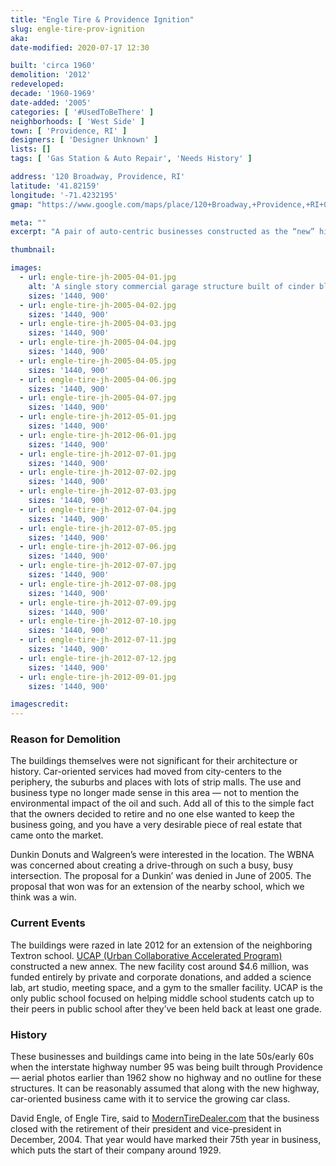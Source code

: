 ```yaml
---
title: "Engle Tire & Providence Ignition"
slug: engle-tire-prov-ignition
aka: 
date-modified: 2020-07-17 12:30

built: 'circa 1960'
demolition: '2012'
redeveloped: 
decade: '1960-1969'
date-added: '2005'
categories: [ '#UsedToBeThere' ]
neighborhoods: [ 'West Side' ]
town: [ 'Providence, RI' ]
designers: [ 'Designer Unknown' ]
lists: []
tags: [ 'Gas Station & Auto Repair', 'Needs History' ]

address: '120 Broadway, Providence, RI'
latitude: '41.82159'
longitude: '-71.4232195'
gmap: "https://www.google.com/maps/place/120+Broadway,+Providence,+RI+02903/@41.82159,-71.4232195,17z/data=!3m1!4b1!4m5!3m4!1s0x89e4450cd7d5f87f:0x4f93dc080d79124c!8m2!3d41.82159!4d-71.4210308"

meta: ""
excerpt: "A pair of auto-centric businesses constructed as the “new” highway was carved through Providence in the 50s/60s."

thumbnail: 

images:
  - url: engle-tire-jh-2005-04-01.jpg
    alt: 'A single story commercial garage structure built of cinder block and yellow brick. The Broadway facing façade was a plate glass and green enamel panel storefront. Much of the Service Road facing side was also garage door bays. The Providence Ignition building was faced with light blue enamel panels and had three garage doors as well as a commercial steel door frame customer entrance. Both buildings had large plastic letters across the top of the Broadway side.'
    sizes: '1440, 900'
  - url: engle-tire-jh-2005-04-02.jpg
    sizes: '1440, 900'
  - url: engle-tire-jh-2005-04-03.jpg
    sizes: '1440, 900'
  - url: engle-tire-jh-2005-04-04.jpg
    sizes: '1440, 900'
  - url: engle-tire-jh-2005-04-05.jpg
    sizes: '1440, 900'
  - url: engle-tire-jh-2005-04-06.jpg
    sizes: '1440, 900'
  - url: engle-tire-jh-2005-04-07.jpg
    sizes: '1440, 900'
  - url: engle-tire-jh-2012-05-01.jpg
    sizes: '1440, 900'
  - url: engle-tire-jh-2012-06-01.jpg
    sizes: '1440, 900'
  - url: engle-tire-jh-2012-07-01.jpg
    sizes: '1440, 900'
  - url: engle-tire-jh-2012-07-02.jpg
    sizes: '1440, 900'
  - url: engle-tire-jh-2012-07-03.jpg
    sizes: '1440, 900'
  - url: engle-tire-jh-2012-07-04.jpg
    sizes: '1440, 900'
  - url: engle-tire-jh-2012-07-05.jpg
    sizes: '1440, 900'
  - url: engle-tire-jh-2012-07-06.jpg
    sizes: '1440, 900'
  - url: engle-tire-jh-2012-07-07.jpg
    sizes: '1440, 900'
  - url: engle-tire-jh-2012-07-08.jpg
    sizes: '1440, 900'
  - url: engle-tire-jh-2012-07-09.jpg
    sizes: '1440, 900'
  - url: engle-tire-jh-2012-07-10.jpg
    sizes: '1440, 900'
  - url: engle-tire-jh-2012-07-11.jpg
    sizes: '1440, 900'
  - url: engle-tire-jh-2012-07-12.jpg
    sizes: '1440, 900'
  - url: engle-tire-jh-2012-09-01.jpg
    sizes: '1440, 900'

imagescredit: 
---
```


### Reason for Demolition

The buildings themselves were not significant for their architecture or history. Car-oriented services had moved from city-centers to the periphery, the suburbs and places with lots of strip malls. The use and business type no longer made sense in this area — not to mention the environmental impact of the oil and such. Add all of this to the simple fact that the owners decided to retire and no one else wanted to keep the business going, and you have a very desirable piece of real estate that came onto the market.

Dunkin Donuts and Walgreen’s were interested in the location. The <span class="abbr">WBNA</span> was concerned about creating a drive-through on such a busy, busy intersection. The proposal for a Dunkin’ was denied in June of 2005. The proposal that won was for an extension of the nearby school, which we think was a win.


### Current Events

The buildings were razed in late 2012 for an extension of the neighboring Textron school. [<span class="abbr">UCAP</span> (Urban Collaborative Accelerated Program)](https://www.ucap.org/) constructed a new annex. The new facility cost around $4.6 million, was funded entirely by private and corporate donations, and added a science lab, art studio, meeting space, and a gym to the smaller facility. UCAP is the only public school focused on helping middle school students catch up to their peers in public school after they’ve been held back at least one grade.


### History

These businesses and buildings came into being in the late 50s/early 60s when the interstate highway number 95 was being built through Providence — aerial photos earlier than 1962 show no highway and no outline for these structures. It can be reasonably assumed that along with the new highway, car-oriented business came with it to service the growing car class.

David Engle, of Engle Tire, said to [ModernTireDealer.com](https://www.moderntiredealer.com/13907/engle-tire-calls-it-quits) that the business closed with the retirement of their president and vice-president in December, 2004. That year would have marked their 75th year in business, which puts the start of their company around 1929.
